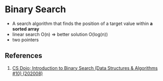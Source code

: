 # Binary Search

- A search algorithm that finds the position of a target value within **a sorted array**
- linear search O(n) => better solution O(log(n))
- two pointers
 

## References

1. [CS Dojo; Introduction to Binary Search (Data Structures & Algorithms #10) (202008)](https://youtu.be/6ysjqCUv3K4)